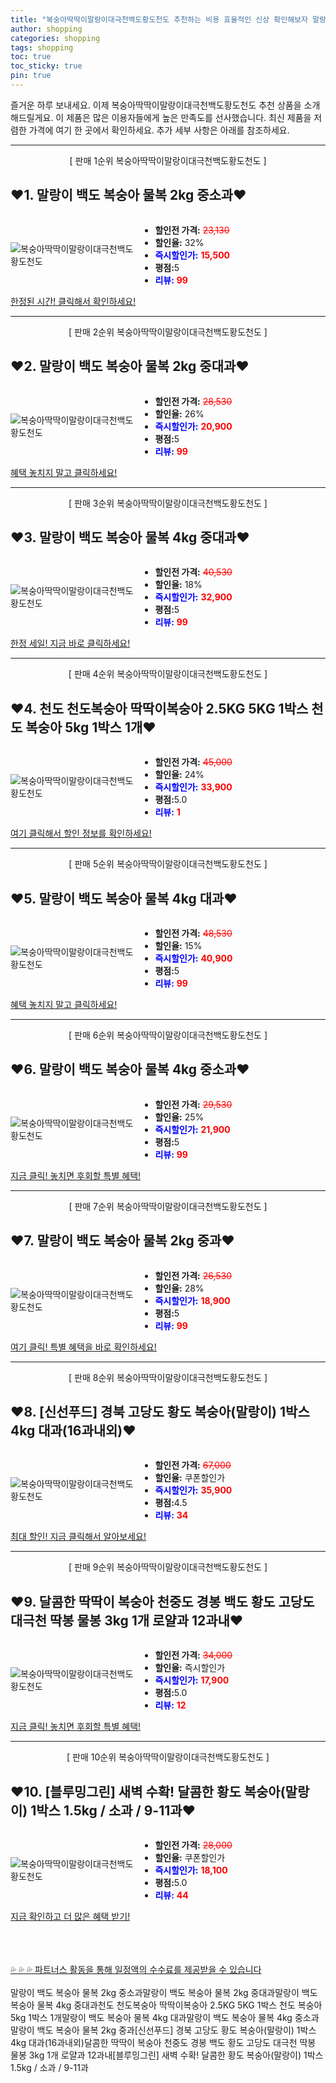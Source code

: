 ```yaml
---
title: "복숭아딱딱이말랑이대극천백도황도천도 추천하는 비용 효율적인 신상 확인해보자 말랑이 백도 복숭아 물복 2kg"
author: shopping
categories: shopping
tags: shopping
toc: true
toc_sticky: true
pin: true
---
```

즐거운 하루 보내세요. 이제 복숭아딱딱이말랑이대극천백도황도천도 추천 상품을 소개해드릴게요. 이 제품은 많은 이용자들에게 높은 만족도를 선사했습니다. 최신 제품을 저렴한 가격에 여기 한 곳에서 확인하세요. 추가 세부 사항은 아래를 참조하세요.

---
<p class="toplist" style="margin: 0 auto; display: block; width: fit-content;">[ 판매 1순위 복숭아딱딱이말랑이대극천백도황도천도 ]</p>

<h2><strong>❤️1. 말랑이 백도 복숭아 물복 2kg 중소과❤️</strong></h2>

<div style="display: flex; align-items: center;">
    <div style="flex: 0.4;">
        <img src="https://thumbnail9.coupangcdn.com/thumbnails/remote/230x230ex/image/vendor_inventory/5f23/f797df2f2b7993fad3b9fc29bab4d7e8a44b50c7747279ebb7e8c6834e26.jpg" alt="복숭아딱딱이말랑이대극천백도황도천도" style="max-width: 100%;">
    </div>
    <div style="flex: 0.6; margin-left: 10px;">
        <ul>
            <li><strong>할인전 가격:</strong> <del style="color: red;">23,130</del></li>
            <li><strong>할인율:</strong> 32%</li>
            <li><span style='color:blue'><strong>즉시할인가:</strong></span> <span style='color:red'><strong>15,500</strong></span></li>
            <li><strong>평점:</strong>5</li>
            <li><span style='color:blue'><strong>리뷰:</strong></span> <span style='color:red'><strong>99</strong></span></li>
        </ul>
    </div>
</div>
<div class="center">
    <a href="https://selin100587.github.io?lptag=AF9450613&subid=githubio&pageKey=8253842661&traceid=V0-153&itemId=23766415492&vendorItemId=90790759220" class="myButton">
        한정된 시간! 클릭해서 확인하세요!
    </a>
</div>


---
<p class="toplist" style="margin: 0 auto; display: block; width: fit-content;">[ 판매 2순위 복숭아딱딱이말랑이대극천백도황도천도 ]</p>

<h2><strong>❤️2. 말랑이 백도 복숭아 물복 2kg 중대과❤️</strong></h2>

<div style="display: flex; align-items: center;">
    <div style="flex: 0.4;">
        <img src="https://thumbnail9.coupangcdn.com/thumbnails/remote/230x230ex/image/vendor_inventory/5f23/f797df2f2b7993fad3b9fc29bab4d7e8a44b50c7747279ebb7e8c6834e26.jpg" alt="복숭아딱딱이말랑이대극천백도황도천도" style="max-width: 100%;">
    </div>
    <div style="flex: 0.6; margin-left: 10px;">
        <ul>
            <li><strong>할인전 가격:</strong> <del style="color: red;">28,530</del></li>
            <li><strong>할인율:</strong> 26%</li>
            <li><span style='color:blue'><strong>즉시할인가:</strong></span> <span style='color:red'><strong>20,900</strong></span></li>
            <li><strong>평점:</strong>5</li>
            <li><span style='color:blue'><strong>리뷰:</strong></span> <span style='color:red'><strong>99</strong></span></li>
        </ul>
    </div>
</div>
<div class="center">
    <a href="https://selin100587.github.io?lptag=AF9450613&subid=githubio&pageKey=8253842661&traceid=V0-153&itemId=23766415499&vendorItemId=90790759232" class="myButton">
        혜택 놓치지 말고 클릭하세요!
    </a>
</div>


---
<p class="toplist" style="margin: 0 auto; display: block; width: fit-content;">[ 판매 3순위 복숭아딱딱이말랑이대극천백도황도천도 ]</p>

<h2><strong>❤️3. 말랑이 백도 복숭아 물복 4kg 중대과❤️</strong></h2>

<div style="display: flex; align-items: center;">
    <div style="flex: 0.4;">
        <img src="https://thumbnail9.coupangcdn.com/thumbnails/remote/230x230ex/image/vendor_inventory/5f23/f797df2f2b7993fad3b9fc29bab4d7e8a44b50c7747279ebb7e8c6834e26.jpg" alt="복숭아딱딱이말랑이대극천백도황도천도" style="max-width: 100%;">
    </div>
    <div style="flex: 0.6; margin-left: 10px;">
        <ul>
            <li><strong>할인전 가격:</strong> <del style="color: red;">40,530</del></li>
            <li><strong>할인율:</strong> 18%</li>
            <li><span style='color:blue'><strong>즉시할인가:</strong></span> <span style='color:red'><strong>32,900</strong></span></li>
            <li><strong>평점:</strong>5</li>
            <li><span style='color:blue'><strong>리뷰:</strong></span> <span style='color:red'><strong>99</strong></span></li>
        </ul>
    </div>
</div>
<div class="center">
    <a href="https://selin100587.github.io?lptag=AF9450613&subid=githubio&pageKey=8253842661&traceid=V0-153&itemId=23766415502&vendorItemId=90790759242" class="myButton">
        한정 세일! 지금 바로 클릭하세요!
    </a>
</div>


---
<p class="toplist" style="margin: 0 auto; display: block; width: fit-content;">[ 판매 4순위 복숭아딱딱이말랑이대극천백도황도천도 ]</p>

<h2><strong>❤️4. 천도 천도복숭아 딱딱이복숭아 2.5KG 5KG 1박스 천도 복숭아 5kg 1박스 1개❤️</strong></h2>

<div style="display: flex; align-items: center;">
    <div style="flex: 0.4;">
        <img src="https://thumbnail9.coupangcdn.com/thumbnails/remote/230x230ex/image/vendor_inventory/c053/b119e1488b103decfb620933606c61d5c3aea1fd320dfe1be4396269a1e5.jpg" alt="복숭아딱딱이말랑이대극천백도황도천도" style="max-width: 100%;">
    </div>
    <div style="flex: 0.6; margin-left: 10px;">
        <ul>
            <li><strong>할인전 가격:</strong> <del style="color: red;">45,000</del></li>
            <li><strong>할인율:</strong> 24%</li>
            <li><span style='color:blue'><strong>즉시할인가:</strong></span> <span style='color:red'><strong>33,900</strong></span></li>
            <li><strong>평점:</strong>5.0</li>
            <li><span style='color:blue'><strong>리뷰:</strong></span> <span style='color:red'><strong>1</strong></span></li>
        </ul>
    </div>
</div>
<div class="center">
    <a href="https://selin100587.github.io?lptag=AF9450613&subid=githubio&pageKey=7521178310&traceid=V0-153&itemId=19726431980&vendorItemId=86830461747" class="myButton">
        여기 클릭해서 할인 정보를 확인하세요!
    </a>
</div>


---
<p class="toplist" style="margin: 0 auto; display: block; width: fit-content;">[ 판매 5순위 복숭아딱딱이말랑이대극천백도황도천도 ]</p>

<h2><strong>❤️5. 말랑이 백도 복숭아 물복 4kg 대과❤️</strong></h2>

<div style="display: flex; align-items: center;">
    <div style="flex: 0.4;">
        <img src="https://thumbnail9.coupangcdn.com/thumbnails/remote/230x230ex/image/vendor_inventory/5f23/f797df2f2b7993fad3b9fc29bab4d7e8a44b50c7747279ebb7e8c6834e26.jpg" alt="복숭아딱딱이말랑이대극천백도황도천도" style="max-width: 100%;">
    </div>
    <div style="flex: 0.6; margin-left: 10px;">
        <ul>
            <li><strong>할인전 가격:</strong> <del style="color: red;">48,530</del></li>
            <li><strong>할인율:</strong> 15%</li>
            <li><span style='color:blue'><strong>즉시할인가:</strong></span> <span style='color:red'><strong>40,900</strong></span></li>
            <li><strong>평점:</strong>5</li>
            <li><span style='color:blue'><strong>리뷰:</strong></span> <span style='color:red'><strong>99</strong></span></li>
        </ul>
    </div>
</div>
<div class="center">
    <a href="https://selin100587.github.io?lptag=AF9450613&subid=githubio&pageKey=8253842661&traceid=V0-153&itemId=23766415490&vendorItemId=90790759212" class="myButton">
        혜택 놓치지 말고 클릭하세요!
    </a>
</div>


---
<p class="toplist" style="margin: 0 auto; display: block; width: fit-content;">[ 판매 6순위 복숭아딱딱이말랑이대극천백도황도천도 ]</p>

<h2><strong>❤️6. 말랑이 백도 복숭아 물복 4kg 중소과❤️</strong></h2>

<div style="display: flex; align-items: center;">
    <div style="flex: 0.4;">
        <img src="https://thumbnail9.coupangcdn.com/thumbnails/remote/230x230ex/image/vendor_inventory/5f23/f797df2f2b7993fad3b9fc29bab4d7e8a44b50c7747279ebb7e8c6834e26.jpg" alt="복숭아딱딱이말랑이대극천백도황도천도" style="max-width: 100%;">
    </div>
    <div style="flex: 0.6; margin-left: 10px;">
        <ul>
            <li><strong>할인전 가격:</strong> <del style="color: red;">29,530</del></li>
            <li><strong>할인율:</strong> 25%</li>
            <li><span style='color:blue'><strong>즉시할인가:</strong></span> <span style='color:red'><strong>21,900</strong></span></li>
            <li><strong>평점:</strong>5</li>
            <li><span style='color:blue'><strong>리뷰:</strong></span> <span style='color:red'><strong>99</strong></span></li>
        </ul>
    </div>
</div>
<div class="center">
    <a href="https://selin100587.github.io?lptag=AF9450613&subid=githubio&pageKey=8253842661&traceid=V0-153&itemId=23766415494&vendorItemId=90790759228" class="myButton">
        지금 클릭! 놓치면 후회할 특별 혜택!
    </a>
</div>


---
<p class="toplist" style="margin: 0 auto; display: block; width: fit-content;">[ 판매 7순위 복숭아딱딱이말랑이대극천백도황도천도 ]</p>

<h2><strong>❤️7. 말랑이 백도 복숭아 물복 2kg 중과❤️</strong></h2>

<div style="display: flex; align-items: center;">
    <div style="flex: 0.4;">
        <img src="https://thumbnail9.coupangcdn.com/thumbnails/remote/230x230ex/image/vendor_inventory/5f23/f797df2f2b7993fad3b9fc29bab4d7e8a44b50c7747279ebb7e8c6834e26.jpg" alt="복숭아딱딱이말랑이대극천백도황도천도" style="max-width: 100%;">
    </div>
    <div style="flex: 0.6; margin-left: 10px;">
        <ul>
            <li><strong>할인전 가격:</strong> <del style="color: red;">26,530</del></li>
            <li><strong>할인율:</strong> 28%</li>
            <li><span style='color:blue'><strong>즉시할인가:</strong></span> <span style='color:red'><strong>18,900</strong></span></li>
            <li><strong>평점:</strong>5</li>
            <li><span style='color:blue'><strong>리뷰:</strong></span> <span style='color:red'><strong>99</strong></span></li>
        </ul>
    </div>
</div>
<div class="center">
    <a href="https://selin100587.github.io?lptag=AF9450613&subid=githubio&pageKey=8253842661&traceid=V0-153&itemId=23766415487&vendorItemId=90790759203" class="myButton">
        여기 클릭! 특별 혜택을 바로 확인하세요!
    </a>
</div>


---
<p class="toplist" style="margin: 0 auto; display: block; width: fit-content;">[ 판매 8순위 복숭아딱딱이말랑이대극천백도황도천도 ]</p>

<h2><strong>❤️8. [신선푸드] 경북 고당도 황도 복숭아(말랑이) 1박스 4kg 대과(16과내외)❤️</strong></h2>

<div style="display: flex; align-items: center;">
    <div style="flex: 0.4;">
        <img src="https://thumbnail6.coupangcdn.com/thumbnails/remote/230x230ex/image/vendor_inventory/c9d5/767ab3699da6c9c7700321bd1580c7a9d71bd5765fdcc326307c1dc545f0.jpg" alt="복숭아딱딱이말랑이대극천백도황도천도" style="max-width: 100%;">
    </div>
    <div style="flex: 0.6; margin-left: 10px;">
        <ul>
            <li><strong>할인전 가격:</strong> <del style="color: red;">67,000</del></li>
            <li><strong>할인율:</strong> 쿠폰할인가</li>
            <li><span style='color:blue'><strong>즉시할인가:</strong></span> <span style='color:red'><strong>35,900</strong></span></li>
            <li><strong>평점:</strong>4.5</li>
            <li><span style='color:blue'><strong>리뷰:</strong></span> <span style='color:red'><strong>34</strong></span></li>
        </ul>
    </div>
</div>
<div class="center">
    <a href="https://selin100587.github.io?lptag=AF9450613&subid=githubio&pageKey=8188017202&traceid=V0-153&itemId=23421045164&vendorItemId=90448075659" class="myButton">
        최대 할인! 지금 클릭해서 알아보세요!
    </a>
</div>


---
<p class="toplist" style="margin: 0 auto; display: block; width: fit-content;">[ 판매 9순위 복숭아딱딱이말랑이대극천백도황도천도 ]</p>

<h2><strong>❤️9. 달콤한 딱딱이 복숭아 천중도 경봉 백도 황도 고당도 대극천 딱봉 물봉 3kg 1개 로얄과 12과내❤️</strong></h2>

<div style="display: flex; align-items: center;">
    <div style="flex: 0.4;">
        <img src="https://thumbnail7.coupangcdn.com/thumbnails/remote/230x230ex/image/vendor_inventory/de3d/9f9c2de14f998b8f45b140d6fc7dd2866358627fd672503a4cbaa0c50f16.jpg" alt="복숭아딱딱이말랑이대극천백도황도천도" style="max-width: 100%;">
    </div>
    <div style="flex: 0.6; margin-left: 10px;">
        <ul>
            <li><strong>할인전 가격:</strong> <del style="color: red;">34,000</del></li>
            <li><strong>할인율:</strong> 즉시할인가</li>
            <li><span style='color:blue'><strong>즉시할인가:</strong></span> <span style='color:red'><strong>17,900</strong></span></li>
            <li><strong>평점:</strong>5.0</li>
            <li><span style='color:blue'><strong>리뷰:</strong></span> <span style='color:red'><strong>12</strong></span></li>
        </ul>
    </div>
</div>
<div class="center">
    <a href="https://selin100587.github.io?lptag=AF9450613&subid=githubio&pageKey=8248601933&traceid=V0-153&itemId=23404532431&vendorItemId=90431696711" class="myButton">
        지금 클릭! 놓치면 후회할 특별 혜택!
    </a>
</div>


---
<p class="toplist" style="margin: 0 auto; display: block; width: fit-content;">[ 판매 10순위 복숭아딱딱이말랑이대극천백도황도천도 ]</p>

<h2><strong>❤️10. [블루밍그린] 새벽 수확! 달콤한 황도 복숭아(말랑이) 1박스 1.5kg / 소과 / 9-11과❤️</strong></h2>

<div style="display: flex; align-items: center;">
    <div style="flex: 0.4;">
        <img src="https://thumbnail6.coupangcdn.com/thumbnails/remote/230x230ex/image/vendor_inventory/c2b1/acc8bc53306426e09d8b6a944ffe44d79f04a1f2f9148cac916e446a187c.jpg" alt="복숭아딱딱이말랑이대극천백도황도천도" style="max-width: 100%;">
    </div>
    <div style="flex: 0.6; margin-left: 10px;">
        <ul>
            <li><strong>할인전 가격:</strong> <del style="color: red;">28,000</del></li>
            <li><strong>할인율:</strong> 쿠폰할인가</li>
            <li><span style='color:blue'><strong>즉시할인가:</strong></span> <span style='color:red'><strong>18,100</strong></span></li>
            <li><strong>평점:</strong>5.0</li>
            <li><span style='color:blue'><strong>리뷰:</strong></span> <span style='color:red'><strong>44</strong></span></li>
        </ul>
    </div>
</div>
<div class="center">
    <a href="https://selin100587.github.io?lptag=AF9450613&subid=githubio&pageKey=8187930612&traceid=V0-153&itemId=23420452552&vendorItemId=90447487798" class="myButton">
        지금 확인하고 더 많은 혜택 받기!
    </a>
</div>

<br><br><br>[💦 💦 💦 파트너스 활동을 통해 일정액의 수수료를 제공받을 수 있습니다](https://link.coupang.com/a/bcpT2c)<br><br>말랑이 백도 복숭아 물복 2kg 중소과말랑이 백도 복숭아 물복 2kg 중대과말랑이 백도 복숭아 물복 4kg 중대과천도 천도복숭아 딱딱이복숭아 2.5KG 5KG 1박스 천도 복숭아 5kg 1박스 1개말랑이 백도 복숭아 물복 4kg 대과말랑이 백도 복숭아 물복 4kg 중소과말랑이 백도 복숭아 물복 2kg 중과[신선푸드] 경북 고당도 황도 복숭아(말랑이) 1박스 4kg 대과(16과내외)달콤한 딱딱이 복숭아 천중도 경봉 백도 황도 고당도 대극천 딱봉 물봉 3kg 1개 로얄과 12과내[블루밍그린] 새벽 수확! 달콤한 황도 복숭아(말랑이) 1박스 1.5kg / 소과 / 9-11과